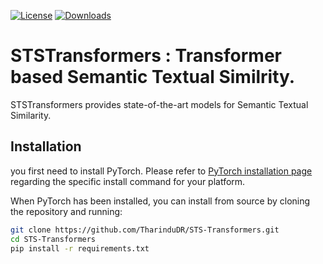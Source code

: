 [![License](https://img.shields.io/badge/License-Apache%202.0-blue.svg)](https://opensource.org/licenses/Apache-2.0) [![Downloads](https://static.pepy.tech/badge/ststransformers)](https://pepy.tech/project/ststransformerst)

# STSTransformers : Transformer based Semantic Textual Similrity. 

STSTransformers provides state-of-the-art models for Semantic Textual Similarity.

## Installation
you first need to install PyTorch.
Please refer to [PyTorch installation page](https://pytorch.org/get-started/locally/#start-locally) regarding the specific install command for your platform.

When PyTorch has been installed, you can install from source by cloning the repository and running:

```bash
git clone https://github.com/TharinduDR/STS-Transformers.git
cd STS-Transformers
pip install -r requirements.txt
``` 

